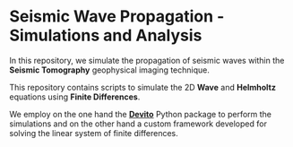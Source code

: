 # Seismic Wave Propagation - Simulations and Analysis

In this repository, we simulate the propagation of seismic waves within the **Seismic Tomography** geophysical imaging technique. 

This repository contains scripts to simulate the 2D **Wave** and **Helmholtz** equations using **Finite Differences**.

We employ on the one hand the [**Devito**](https://www.devitoproject.org/) Python package to perform the simulations and on the other hand a custom framework developed for solving the linear system of finite differences. 